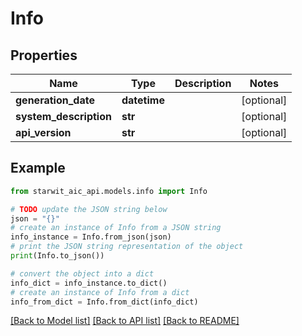 # Info


## Properties

Name | Type | Description | Notes
------------ | ------------- | ------------- | -------------
**generation_date** | **datetime** |  | [optional] 
**system_description** | **str** |  | [optional] 
**api_version** | **str** |  | [optional] 

## Example

```python
from starwit_aic_api.models.info import Info

# TODO update the JSON string below
json = "{}"
# create an instance of Info from a JSON string
info_instance = Info.from_json(json)
# print the JSON string representation of the object
print(Info.to_json())

# convert the object into a dict
info_dict = info_instance.to_dict()
# create an instance of Info from a dict
info_from_dict = Info.from_dict(info_dict)
```
[[Back to Model list]](../README.md#documentation-for-models) [[Back to API list]](../README.md#documentation-for-api-endpoints) [[Back to README]](../README.md)


